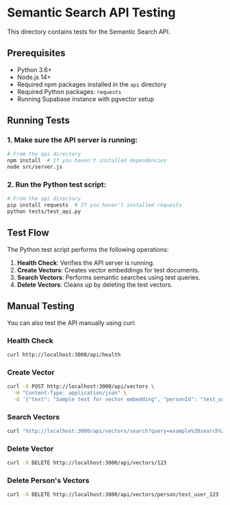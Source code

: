 # Semantic Search API Testing

This directory contains tests for the Semantic Search API.

## Prerequisites

- Python 3.6+
- Node.js 14+
- Required npm packages installed in the `api` directory
- Required Python packages: `requests`
- Running Supabase instance with pgvector setup

## Running Tests

### 1. Make sure the API server is running:

```bash
# From the api directory
npm install  # If you haven't installed dependencies
node src/server.js
```

### 2. Run the Python test script:

```bash
# From the api directory
pip install requests  # If you haven't installed requests
python tests/test_api.py
```

## Test Flow

The Python test script performs the following operations:

1. **Health Check**: Verifies the API server is running.
2. **Create Vectors**: Creates vector embeddings for test documents.
3. **Search Vectors**: Performs semantic searches using test queries.
4. **Delete Vectors**: Cleans up by deleting the test vectors.

## Manual Testing

You can also test the API manually using curl:

### Health Check
```bash
curl http://localhost:3000/api/health
```

### Create Vector
```bash
curl -X POST http://localhost:3000/api/vectors \
  -H "Content-Type: application/json" \
  -d '{"text": "Sample text for vector embedding", "personId": "test_user_123"}'
```

### Search Vectors
```bash
curl "http://localhost:3000/api/vectors/search?query=example%20search%20query&limit=5"
```

### Delete Vector
```bash
curl -X DELETE http://localhost:3000/api/vectors/123
```

### Delete Person's Vectors
```bash
curl -X DELETE http://localhost:3000/api/vectors/person/test_user_123
``` 